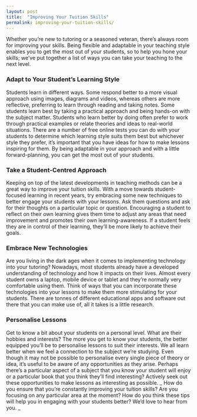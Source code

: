 ```yaml
---
layout: post
title:  "Improving Your Tuition Skills"
permalink: improving-your-tuition-skills/
---
```

Whether you’re new to tutoring or a seasoned veteran, there’s always room for
improving your skills. Being flexible and adaptable in your teaching style
enables you to get the most out of your students, so to help you hone your
skills; we’ve put together a list of ways you can take your teaching to the
next level. 

### Adapt to Your Student’s Learning Style

Students learn in
different ways. Some respond better to a more visual approach using images,
diagrams and videos, whereas others are more reflective, preferring to learn
through reading and taking notes. Some students learn best by taking a
practical approach and being hands-on with the subject matter. Students who
learn better by doing often prefer to work through practical examples or
relate theories and ideas to real-world situations. There are a number of free
online tests you can do with your students to determine which learning style
suits them best but whichever style they prefer, it’s important that you have
ideas for how to make lessons inspiring for them. By being adaptable in your
approach and with a little forward-planning, you can get the most out of your
students. 

### Take a Student-Centred Approach

Keeping on top of the latest
developments in teaching methods can be a great way to improve your tuition
skills. With a move towards student-focused learning in recent years, try
embracing some new techniques to better engage your students with your
lessons. Ask them questions and ask for their thoughts on a particular topic
or question. Encouraging a student to reflect on their own learning gives them
time to adjust any areas that need improvement and promotes their own
learning-awareness. If a student feels they are in control of their learning,
they’ll be more likely to achieve their goals. 

### Embrace New Technologies

Are you living in the dark ages when it comes to implementing technology into
your tutoring? Nowadays, most students already have a developed understanding
of technology and how it impacts on their lives. Almost every student owns a
laptop, mobile device or tablet and they’re normally very comfortable using
them. Think of ways that you can incorporate these technologies into your
lessons to make them more stimulating for your students. There are tonnes of
different educational apps and software out there that you can make use of,
all it takes is a little research. 

### Personalise Lessons

Get to know a bit
about your students on a personal level. What are their hobbies and interests?
The more you get to know your students, the better equipped you’ll be to
personalise lessons to suit their interests. We all learn better when we feel
a connection to the subject we’re studying. Even though it may not be possible
to personalise every single piece of theory or idea, it’s useful to be aware
of any opportunities as they arise. Perhaps there’s a particular aspect of a
subject that you know your student will enjoy or a particular book that you
think they’ll find interesting? Actively seek out these opportunities to make
lessons as interesting as possible. _ How do you ensure that you’re constantly
improving your tuition skills? Are you focusing on any particular area at the
moment? How do you think these tips will help you in engaging with your
students better? We’d love to hear from you. _

